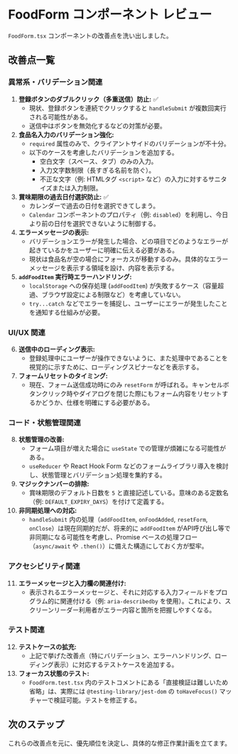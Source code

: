 # FoodForm コンポーネント レビュー

`FoodForm.tsx` コンポーネントの改善点を洗い出しました。

## 改善点一覧

### 異常系・バリデーション関連

1.  **登録ボタンのダブルクリック（多重送信）防止:** ✅
    - 現状、登録ボタンを連続でクリックすると `handleSubmit` が複数回実行される可能性がある。
    - 送信中はボタンを無効化するなどの対策が必要。
2.  **食品名入力のバリデーション強化:**
    - `required` 属性のみで、クライアントサイドのバリデーションが不十分。
    - 以下のケースを考慮したバリデーションを追加する。
      - 空白文字（スペース、タブ）のみの入力。
      - 入力文字数制限（長すぎる名前を防ぐ）。
      - 不正な文字（例: HTMLタグ `<script>` など）の入力に対するサニタイズまたは入力制限。
3.  **賞味期限の過去日付選択防止:** ✅
    - カレンダーで過去の日付を選択できてしまう。
    - `Calendar` コンポーネントのプロパティ（例: `disabled`）を利用し、今日より前の日付を選択できないように制御する。
4.  **エラーメッセージの表示:**
    - バリデーションエラーが発生した場合、どの項目でどのようなエラーが起きているかをユーザーに明確に伝える必要がある。
    - 現状は食品名が空の場合にフォーカスが移動するのみ。具体的なエラーメッセージを表示する領域を設け、内容を表示する。
5.  **`addFoodItem` 実行時エラーハンドリング:**
    - `localStorage` への保存処理 (`addFoodItem`) が失敗するケース（容量超過、ブラウザ設定による制限など）を考慮していない。
    - `try...catch` などでエラーを捕捉し、ユーザーにエラーが発生したことを通知する仕組みが必要。

### UI/UX 関連

6.  **送信中のローディング表示:**
    - 登録処理中にユーザーが操作できないように、また処理中であることを視覚的に示すために、ローディングスピナーなどを表示する。
7.  **フォームリセットのタイミング:**
    - 現在、フォーム送信成功時にのみ `resetForm` が呼ばれる。キャンセルボタンクリック時やダイアログを閉じた際にもフォーム内容をリセットするかどうか、仕様を明確にする必要がある。

### コード・状態管理関連

8.  **状態管理の改善:**
    - フォーム項目が増えた場合に `useState` での管理が煩雑になる可能性がある。
    - `useReducer` や React Hook Form などのフォームライブラリ導入を検討し、状態管理とバリデーション処理を集約する。
9.  **マジックナンバーの排除:**
    - 賞味期限のデフォルト日数を `5` と直接記述している。意味のある定数名（例: `DEFAULT_EXPIRY_DAYS`）を付けて定義する。
10. **非同期処理への対応:**
    - `handleSubmit` 内の処理（`addFoodItem`, `onFoodAdded`, `resetForm`, `onClose`）は現在同期的だが、将来的に `addFoodItem` がAPI呼び出し等で非同期になる可能性を考慮し、Promise ベースの処理フロー（`async/await` や `.then()`）に備えた構造にしておく方が堅牢。

### アクセシビリティ関連

11. **エラーメッセージと入力欄の関連付け:**
    - 表示されるエラーメッセージと、それに対応する入力フィールドをプログラム的に関連付ける（例: `aria-describedby` を使用）。これにより、スクリーンリーダー利用者がエラー内容と箇所を把握しやすくなる。

### テスト関連

12. **テストケースの拡充:**
    - 上記で挙げた改善点（特にバリデーション、エラーハンドリング、ローディング表示）に対応するテストケースを追加する。
13. **フォーカス状態のテスト:**
    - `FoodForm.test.tsx` 内のテストコメントにある「直接検証は難しいため省略」は、実際には `@testing-library/jest-dom` の `toHaveFocus()` マッチャーで検証可能。テストを修正する。

## 次のステップ

これらの改善点を元に、優先順位を決定し、具体的な修正作業計画を立てます。
